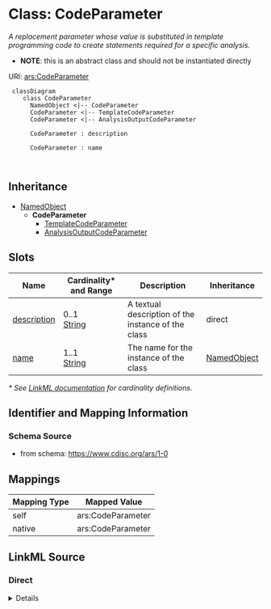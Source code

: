 # Class: CodeParameter

_A replacement parameter whose value is substituted in template programming code to create statements required for a specific analysis._


* __NOTE__: this is an abstract class and should not be instantiated directly

URI: [ars:CodeParameter](https://www.cdisc.org/ars/1-0/CodeParameter)



```mermaid
 classDiagram
    class CodeParameter
      NamedObject <|-- CodeParameter
      CodeParameter <|-- TemplateCodeParameter
      CodeParameter <|-- AnalysisOutputCodeParameter
            
      CodeParameter : description
        
      CodeParameter : name
        
      
```




## Inheritance
* [NamedObject](NamedObject.md)
    * **CodeParameter**
        * [TemplateCodeParameter](TemplateCodeParameter.md)
        * [AnalysisOutputCodeParameter](AnalysisOutputCodeParameter.md)



## Slots

| Name | Cardinality* and Range | Description | Inheritance |
| ---  | --- | --- | --- |
| [description](description.md) | 0..1 <br/> [String](String.md) | A textual description of the instance of the class | direct |
| [name](name.md) | 1..1 <br/> [String](String.md) | The name for the instance of the class | [NamedObject](NamedObject.md) |

_* See [LinkML documentation](https://linkml.io/linkml/schemas/slots.html#slot-cardinality) for cardinality definitions._








## Identifier and Mapping Information







### Schema Source


* from schema: https://www.cdisc.org/ars/1-0





## Mappings

| Mapping Type | Mapped Value |
| ---  | ---  |
| self | ars:CodeParameter |
| native | ars:CodeParameter |





## LinkML Source

<!-- TODO: investigate https://stackoverflow.com/questions/37606292/how-to-create-tabbed-code-blocks-in-mkdocs-or-sphinx -->

### Direct

<details>
```yaml
name: CodeParameter
description: A replacement parameter whose value is substituted in template programming
  code to create statements required for a specific analysis.
from_schema: https://www.cdisc.org/ars/1-0
rank: 1000
is_a: NamedObject
abstract: true
slots:
- description

```
</details>

### Induced

<details>
```yaml
name: CodeParameter
description: A replacement parameter whose value is substituted in template programming
  code to create statements required for a specific analysis.
from_schema: https://www.cdisc.org/ars/1-0
rank: 1000
is_a: NamedObject
abstract: true
attributes:
  description:
    name: description
    description: A textual description of the instance of the class.
    from_schema: https://www.cdisc.org/ars/1-0
    rank: 1000
    alias: description
    owner: CodeParameter
    domain_of:
    - SponsorTerm
    - AnalysisMethod
    - ReferencedOperationRelationship
    - CodeParameter
    - Analysis
    range: string
  name:
    name: name
    description: The name for the instance of the class.
    from_schema: https://www.cdisc.org/ars/1-0
    rank: 1000
    alias: name
    owner: CodeParameter
    domain_of:
    - NamedObject
    range: string
    required: true

```
</details>